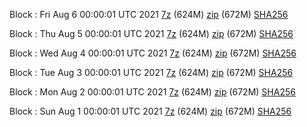Block : Fri Aug  6 00:00:01 UTC 2021 [7z](https://transfer.sh/15oqQ9d/bootstrap.dat.20210806.7z) (624M) [zip](https://transfer.sh/1ZH9CDz/bootstrap.dat.20210806.zip) (672M) [SHA256](https://transfer.sh/15sZTTQ/sha256.txt)

Block : Thu Aug  5 00:00:01 UTC 2021 [7z](https://transfer.sh/fDs79/bootstrap.dat.20210805.7z) (624M) [zip](https://transfer.sh/1fgv3St/bootstrap.dat.20210805.zip) (672M) [SHA256](https://transfer.sh/1A4CQYY/sha256.txt)

Block : Wed Aug  4 00:00:01 UTC 2021 [7z](https://transfer.sh/bootstrap.dat.20210804.7z) (624M) [zip](https://transfer.sh/1TeOHme/bootstrap.dat.20210804.zip) (672M) [SHA256](https://transfer.sh/1XK7Uas/sha256.txt)

Block : Tue Aug  3 00:00:01 UTC 2021 [7z](https://transfer.sh/1jpR2H1/bootstrap.dat.20210803.7z) (624M) [zip](https://transfer.sh/18tEx3b/bootstrap.dat.20210803.zip) (672M) [SHA256](https://transfer.sh/17mjfcY/sha256.txt)

Block : Mon Aug  2 00:00:01 UTC 2021 [7z](https://transfer.sh/1DQubpe/bootstrap.dat.20210802.7z) (624M) [zip](https://transfer.sh/1k9brDX/bootstrap.dat.20210802.zip) (672M) [SHA256](https://transfer.sh/1njruly/sha256.txt)

Block : Sun Aug  1 00:00:01 UTC 2021 [7z](https://transfer.sh/tf/bootstrap.dat.20210801.7z) (624M) [zip](https://transfer.sh/1e442xM/bootstrap.dat.20210801.zip) (672M) [SHA256](https://transfer.sh/13Ni653/sha256.txt)
